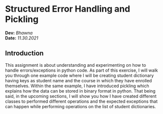 # Structured Error Handling and Pickling
**Dev:** *Bhawna*  
**Date:** *11.30.2021*

## Introduction
This assignment is about understanding and experimenting on how to handle errors/exceptions in python code. As part of this exercise, I will walk you through one example code where I will be creating student dictionary having keys as student name and the course in which they have enrolled themselves. Within the same example, I have introduced pickling which explains how the data can be stored in binary format in python. That being said, in the upcoming sections, I will show you how I have created different classes to performed different operations and the expected exceptions that can happen while performing operations on the list of student dictionaries. 
